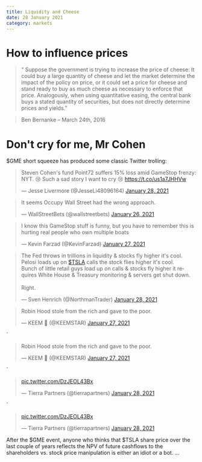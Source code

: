 ```yaml
---
title: Liquidity and Cheese
date: 28 January 2021
category: markets
---
```


# How to influence prices

> “ Suppose the government is trying to increase the
price of cheese: It could buy a large quantity of
cheese and let the market determine the impact
of the policy on price, or it could set a price for
cheese and stand ready to buy as much cheese
as necessary to enforce that price. Analogously,
when using quantitative easing, the central bank
buys a stated quantity of securities, but does not
directly determine prices and yields.”

> Ben Bernanke – March 24th, 2016


# Don't cry for me, Mr Cohen
$GME short squeeze has produced some classic Twitter trolling:

<blockquote class="twitter-tweet"><p lang="en" dir="ltr">Steven Cohen&#39;s fund Point72 suffers 15% loss amid GameStop frenzy: NYT. 😢 Such a sad story I want to cry 😢 <a href="https://t.co/us1a7JHHVw">https://t.co/us1a7JHHVw</a></p>&mdash; Jesse Livermore (@JesseLi48096164) <a href="https://twitter.com/JesseLi48096164/status/1354671094284787712?ref_src=twsrc%5Etfw">January 28, 2021</a></blockquote> <script async src="https://platform.twitter.com/widgets.js" charset="utf-8"></script> 
<blockquote class="twitter-tweet"><p lang="en" dir="ltr">It seems Occupy Wall Street had the wrong approach.</p>&mdash; WallStreetBets (@wallstreetbets) <a href="https://twitter.com/wallstreetbets/status/1354208753592238084?ref_src=twsrc%5Etfw">January 26, 2021</a></blockquote> <script async src="https://platform.twitter.com/widgets.js" charset="utf-8"></script> 
<blockquote class="twitter-tweet"><p lang="en" dir="ltr">I know this GameStop stuff is funny, but you have to remember this is hurting real people who own multiple boats</p>&mdash; Kevin Farzad (@KevinFarzad) <a href="https://twitter.com/KevinFarzad/status/1354554496169299970?ref_src=twsrc%5Etfw">January 27, 2021</a></blockquote> <script async src="https://platform.twitter.com/widgets.js" charset="utf-8"></script> 
<blockquote class="twitter-tweet"><p lang="en" dir="ltr">The Fed throws in trillions in liquidity &amp; stocks fly higher it&#39;s cool.<br>Pelosi loads up on <a href="https://twitter.com/search?q=%24TSLA&amp;src=ctag&amp;ref_src=twsrc%5Etfw">$TSLA</a> calls the stock flies higher it&#39;s cool.<br>Bunch of little retail guys load up on calls &amp; stocks fly higher it requires White House &amp; Treasury monitoring &amp; servers get shut down.<br><br>Right.</p>&mdash; Sven Henrich (@NorthmanTrader) <a href="https://twitter.com/NorthmanTrader/status/1354729387166457857?ref_src=twsrc%5Etfw">January 28, 2021</a></blockquote> <script async src="https://platform.twitter.com/widgets.js" charset="utf-8"></script> 
<blockquote class="twitter-tweet"><p lang="en" dir="ltr">Robin Hood stole from the rich and gave to the poor.</p>&mdash; KEEM 🍿 (@KEEMSTAR) <a href="https://twitter.com/KEEMSTAR/status/1354457190082490368?ref_src=twsrc%5Etfw">January 27, 2021</a></blockquote> <script async src="https://platform.twitter.com/widgets.js" charset="utf-8"></script>`
<blockquote class="twitter-tweet"><p lang="en" dir="ltr">Robin Hood stole from the rich and gave to the poor.</p>&mdash; KEEM 🍿 (@KEEMSTAR) <a href="https://twitter.com/KEEMSTAR/status/1354457190082490368?ref_src=twsrc%5Etfw">January 27, 2021</a></blockquote> <script async src="https://platform.twitter.com/widgets.js" charset="utf-8"></script> 
`<blockquote class="twitter-tweet"><p lang="und" dir="ltr"><a href="https://t.co/DzJEOL43Bx">pic.twitter.com/DzJEOL43Bx</a></p>&mdash; Tierra Partners (@tierrapartners) <a href="https://twitter.com/tierrapartners/status/1354729646370283524?ref_src=twsrc%5Etfw">January 28, 2021</a></blockquote> <script async src="https://platform.twitter.com/widgets.js" charset="utf-8"></script>`<blockquote class="twitter-tweet"><p lang="und" dir="ltr"><a href="https://t.co/DzJEOL43Bx">pic.twitter.com/DzJEOL43Bx</a></p>&mdash; Tierra Partners (@tierrapartners) <a href="https://twitter.com/tierrapartners/status/1354729646370283524?ref_src=twsrc%5Etfw">January 28, 2021</a></blockquote> <script async src="https://platform.twitter.com/widgets.js" charset="utf-8"></script> 
After the $GME event, anyone who thinks that $TSLA share price over the last couple of years reflects the NPV of future cashflows to the shareholders vs. stock price manipulation is either an idiot or a bot.
...